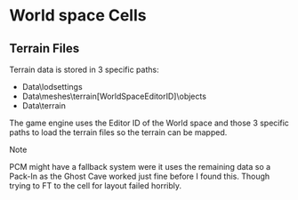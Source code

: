 # World space Cells

## Terrain Files
Terrain data is stored in 3 specific paths: 
- Data\\lodsettings
- Data\\meshes\\terrain\[WorldSpaceEditorID\]\\objects
- Data\\terrain

The game engine uses the Editor ID of the World space and those 3 specific paths to load the terrain files so the terrain can be mapped. 

> [!NOTE]
> PCM might have a fallback system were it uses the remaining data so a Pack-In as the Ghost Cave worked just fine before I found this. Though trying to FT to the cell for layout failed horribly. 
